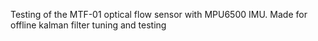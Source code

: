 Testing of the MTF-01 optical flow sensor with MPU6500 IMU. Made for offline kalman filter tuning and testing
